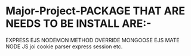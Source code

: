 
# Major-Project-PACKAGE THAT ARE NEEDS TO BE INSTALL ARE:-
EXPRESS
EJS
NODEMON
METHOD OVERRIDE
MONGOOSE 
EJS MATE
NODE JS
joi
cookie parser
express session 
etc.
